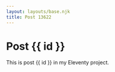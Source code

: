 ```yaml
---
layout: layouts/base.njk
title: Post 13622
---
```


# Post {{ id }}

This is post {{ id }} in my Eleventy project.
